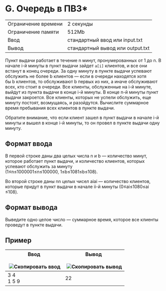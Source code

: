 # G. Очередь в ПВЗ*

|   |   |
|---|---|
|Ограничение времени|2 секунды|
|Ограничение памяти|512Mb|
|Ввод|стандартный ввод или input.txt|
|Вывод|стандартный вывод или output.txt|

Пункт выдачи работает в течение n минут, пронумерованных от 1 до n. В начале i-й минуты в пункт выдачи зайдет `a[i]`​ клиентов, и все они встанут в конец очереди. За одну минуту в пункте выдачи успевают обслужить не более b клиентов — если в очереди находятся хотя бы b клиентов, то обслуживают b первых из них, а иначе обслуживают всех, кто стоит в очереди. Все клиенты, обслуженные на i-й минуте, выйдут из пункта выдачи в конце i-й минуты. В конце n-й минуты пункт выдачи закроется. Все клиенты, которых не успели обслужить, еще минуту постоят, возмущаясь, и разойдутся. Вычислите суммарное время пребывания всех клиентов в пункте выдачи.

Обратите внимание, что если клиент зашел в пункт выдачи в начале i-й минуты и вышел в конце i-й минуты, то он провел в пункте выдачи одну минуту.

## Формат ввода

В первой строке даны два целых числа n и b — количество минут, которое работает пункт выдачи, и количество клиентов, которых успевают обслужить за минуту (1≤n≤1000001≤n≤100000, 1≤b≤1081≤b≤108).

Во второй строке даны nn целых чисел aiai​ — количество клиентов, которые придут в пункт выдачи в начале ii-й минуты (0≤ai≤1080≤ai​≤108).

## Формат вывода

Выведите одно целое число — суммарное время, которое все клиенты проведут в пункте выдачи.

## Пример

| Ввод<br><br> ![Скопировать ввод](https://yastatic.net/lego/_/La6qi18Z8LwgnZdsAr1qy1GwCwo.gif) | Вывод<br><br> ![Скопировать вывод](https://yastatic.net/lego/_/La6qi18Z8LwgnZdsAr1qy1GwCwo.gif) |
| --------------------------------------------------------------------------------------------- | ----------------------------------------------------------------------------------------------- |
| 3 4<br>1 5 9                                                                                  | 22                                                                                              |